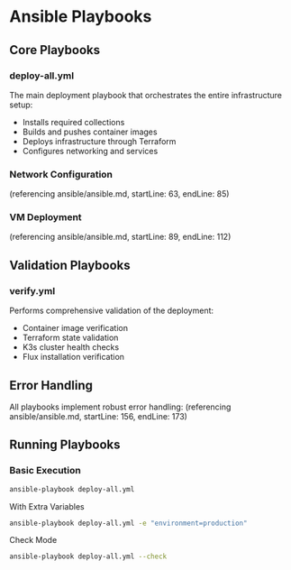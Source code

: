 # Ansible Playbooks

## Core Playbooks

### deploy-all.yml

The main deployment playbook that orchestrates the entire infrastructure setup:

- Installs required collections
- Builds and pushes container images
- Deploys infrastructure through Terraform
- Configures networking and services

### Network Configuration

(referencing ansible/ansible.md, startLine: 63, endLine: 85)

### VM Deployment

(referencing ansible/ansible.md, startLine: 89, endLine: 112)

## Validation Playbooks

### verify.yml

Performs comprehensive validation of the deployment:

- Container image verification
- Terraform state validation
- K3s cluster health checks
- Flux installation verification

## Error Handling

All playbooks implement robust error handling:
(referencing ansible/ansible.md, startLine: 156, endLine: 173)

## Running Playbooks

### Basic Execution

```bash
ansible-playbook deploy-all.yml
```

With Extra Variables

```bash
ansible-playbook deploy-all.yml -e "environment=production"
```

Check Mode

```bash
ansible-playbook deploy-all.yml --check
```
